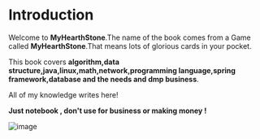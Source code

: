 # Introduction

Welcome to **MyHearthStone**.The name of the book comes from a Game called **MyHearthStone**.That means lots of glorious cards in your pocket.

This book covers **algorithm,data structure,java,linux,math,network,programming language,spring framework,database and the needs and dmp business**.

All of my knowledge writes here!



**Just notebook , don't use for business or making money !**

![image](https://user-images.githubusercontent.com/19885767/109382357-e8fdf480-791a-11eb-93bb-4bf0d7e8d274.png)
